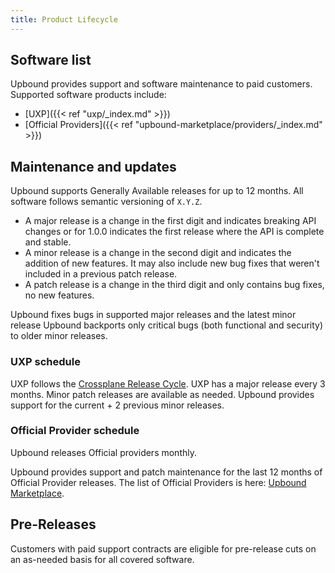```yaml
---
title: Product Lifecycle
---
```


## Software list

Upbound provides support and software maintenance to paid customers. Supported software products include:

* [UXP]({{< ref "uxp/_index.md" >}})
* [Official Providers]({{< ref "upbound-marketplace/providers/_index.md" >}})

## Maintenance and updates

<!-- vale Microsoft.Adverbs = NO --> 
<!-- allow "Generally" -->
Upbound supports Generally Available releases for up to 12 months. 
All software follows semantic versioning of `X.Y.Z`.
<!-- vale Microsoft.Adverbs = NO --> 

* A major release is a change in the first digit and indicates breaking API
  changes or for 1.0.0 indicates the first release where the API is complete and stable.
* A minor release is a change in the second digit and indicates the addition of new features. It may also include new bug fixes that weren't included in a previous patch release.
* A patch release is a change in the third digit and only contains bug fixes, no new features.

Upbound fixes bugs in supported major releases and the latest minor release
Upbound backports only critical bugs (both functional and security) to older minor releases.

### UXP schedule

UXP follows the [Crossplane Release Cycle](https://docs.crossplane.io/knowledge-base/guides/release-cycle/). UXP has a major release every 3 months. Minor patch releases are available as needed. Upbound provides support for the current + 2 previous minor releases.

### Official Provider schedule

Upbound releases Official providers monthly. 

Upbound provides support and patch maintenance for the last 12 months of Official Provider releases. The list of Official Providers is here: [Upbound Marketplace](https://marketplace.upbound.io/providers?tier=official).

## Pre-Releases

Customers with paid support contracts are eligible for pre-release cuts on an as-needed basis for all covered software.